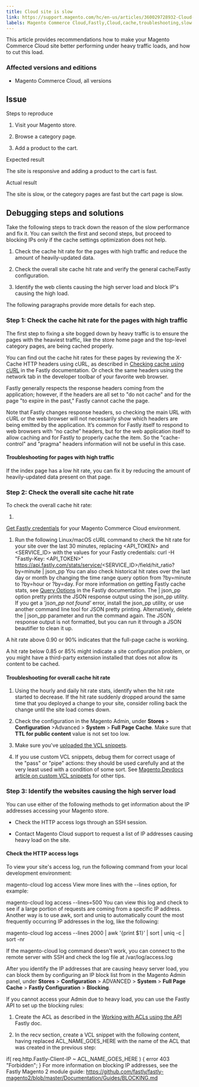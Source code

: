 ```yaml
---
title: Cloud site is slow
link: https://support.magento.com/hc/en-us/articles/360029728932-Cloud-site-is-slow
labels: Magento Commerce Cloud,Fastly,Cloud,cache,troubleshooting,slow performance
---
```


This article provides recommendations how to make your Magento Commerce Cloud site better performing under heavy traffic loads, and how to cut this load.

### Affected versions and editions

* Magento Commerce Cloud, all versions

## Issue

Steps to reproduce

1. Visit your Magento store.

1. Browse a category page.

1. Add a product to the cart.

Expected result

The site is responsive and adding a product to the cart is fast.

Actual result

The site is slow, or the category pages are fast but the cart page is slow.

## Debugging steps and solutions

Take the following steps to track down the reason of the slow performance and fix it. You can switch the first and second steps, but proceed to blocking IPs only if the cache settings optimization does not help.

1. Check the cache hit rate for the pages with high traffic and reduce the amount of heavily-updated data.

1. Check the overall site cache hit rate and verify the general cache/Fastly configuration.

1. Identify the web clients causing the high server load and block IP's causing the high load.

The following paragraphs provide more details for each step.

### Step 1: Check the cache hit rate for the pages with high traffic

The first step to fixing a site bogged down by heavy traffic is to ensure the pages with the heaviest traffic, like the store home page and the top-level category pages, are being cached properly.

You can find out the cache hit rates for these pages by reviewing the X-Cache HTTP headers using cURL, as described in [Checking cache using cURL](https://docs.fastly.com/guides/debugging/checking-cache#using-curl) in the Fastly documentation. Or check the same headers using the network tab in the developer toolbar of your favorite web browser.

Fastly generally respects the response headers coming from the application; however, if the headers are all set to "do not cache" and for the page "to expire in the past," Fastly cannot cache the page.

Note that Fastly changes response headers, so checking the main URL with cURL or the web browser will not necessarily show which headers are being emitted by the application. It’s common for Fastly itself to respond to web browsers with “no cache” headers, but for the web application itself to allow caching and for Fastly to properly cache the item. So the "cache-control" and "pragma" headers information will not be useful in this case.

#### Troubleshooting for pages with high traffic

If the index page has a low hit rate, you can fix it by reducing the amount of heavily-updated data present on that page.

### Step 2: Check the overall site cache hit rate

To check the overall cache hit rate:

1. 
[Get Fastly credentials](http://devdocs.magento.com/guides/v2.3/cloud/cdn/configure-fastly.html#cloud-fastly-creds) for your Magento Commerce Cloud environment.

1. Run the following Linux/macOS cURL command to check the hit rate for your site over the last 30 minutes, replacing <API\_TOKEN> and <SERVICE\_ID> with the values for your Fastly credentials:
curl -H "Fastly-Key: <API\_TOKEN>" https://api.fastly.com/stats/service/<SERVICE\_ID>/field/hit\_ratio?by=minute | json\_pp
You can also check historical hit rates over the last day or month by changing the time range query option from ?by=minute to ?by=hour or ?by=day. For more information on getting Fastly cache stats, see [Query Options](https://docs.fastly.com/api/stats#Query) in the Fastly documentation.
The | json\_pp option pretty prints the JSON response output using the json\_pp utility. If you get a *'json\_pp not found'* error, install the json\_pp utility, or use another command line tool for JSON pretty printing. Alternatively, delete the | json\_pp parameter and run the command again. The JSON response output is not formatted, but you can run it through a JSON beautifier to clean it up.

A hit rate above 0.90 or 90% indicates that the full-page cache is working.

A hit rate below 0.85 or 85% might indicate a site configuration problem, or you might have a third-party extension installed that does not allow its content to be cached.

#### Troubleshooting for overall cache hit rate

1. Using the hourly and daily hit rate stats, identify when the hit rate started to decrease. If the hit rate suddenly dropped around the same time that you deployed a change to your site, consider rolling back the change until the site load comes down.

1. Check the configuration in the Magento Admin, under **Stores** > **Configuration** >Advanced > **System** > **Full Page Cache**. Make sure that **TTL for public content** value is not set too low.

1. Make sure you've [uploaded the VCL snippets](https://devdocs.magento.com/guides/v2.3/cloud/cdn/configure-fastly.html#upload-vcl-snippets).

1. If you use custom VCL snippets, debug them for correct usage of the "pass" or "pipe" actions: they should be used carefully and at the very least used with a condition of some sort. See [Magento Devdocs article on custom VCL snippets](https://devdocs.magento.com/guides/v2.3/cloud/cdn/cloud-vcl-custom-snippets.html) for other tips.

### Step 3: Identify the websites causing the high server load

You can use either of the following methods to get information about the IP addresses accessing your Magento store.

* Check the HTTP access logs through an SSH session.

* Contact Magento Cloud support to request a list of IP addresses causing heavy load on the site.

#### Check the HTTP access logs

To view your site's access log, run the following command from your local development environment:

magento-cloud log access 
View more lines with the --lines option, for example:

magento-cloud log access --lines=500
You can view this log and check to see if a large portion of requests are coming from a specific IP address. Another way is to use awk, sort and uniq to automatically count the most frequently occurring IP addresses in the log, like the following:

magento-cloud log access --lines 2000 | awk '{print $1}' | sort | uniq -c | sort
 -nr

If the magento-cloud log command doesn't work, you can connect to the remote server with SSH and check the log file at /var/log/access.log

After you identify the IP addresses that are causing heavy server load, you can block them by configuring an IP block list from in the Magento Admin panel, under **Stores** > **Configuration** > ADVANCED > **System** > **Full Page Cache** > **Fastly Configuration** > **Blocking**.

If you cannot access your Admin due to heavy load, you can use the Fastly API to set up the blocking rules:

1. Create the ACL as described in the [Working with ACLs using the API](https://docs.fastly.com/guides/access-control-lists/working-with-acls-using-the-api) Fastly doc.

1. In the recv section, create a VCL snippet with the following content, having replaced ACL\_NAME\_GOES\_HERE with the name of the ACL that was created in the previous step:

if( req.http.Fastly-Client-IP ~ ACL\_NAME\_GOES\_HERE ) {
 error 403 "Forbidden";
 }
For more information on blocking IP addresses, see the Fastly Magento 2 module guide: <https://github.com/fastly/fastly-magento2/blob/master/Documentation/Guides/BLOCKING.md>

